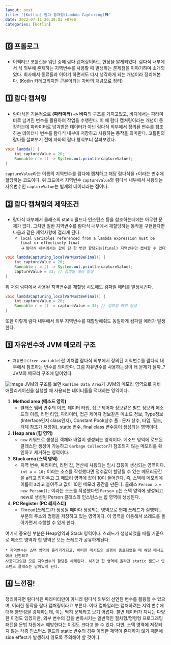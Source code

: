 ```yaml
---
layout: post
title: "[Kotlin] 람다 캡쳐링(Lambda Capturing)📷"
date: 2022-07-11 20:38:01 +0700
categories: [kotlin]
---
```


## 0️⃣ 프롤로그
 * 이펙티브 코틀린을 읽던 중에 람다 캡쳐링이라는 현상을 알게되었다. 람다식 내부에서 식 외부에 존재하는 지역변수를 사용할 때 발생하는 문제점을 이야기하며 소개되었다. 회사에서 동료들과 이야기 하면서도 다시 생각하게 되는 개념이라 정리해본다.
   (Kotlin 카테고리지만 근본이되는 자바의 개념으로 정리)
## 1️⃣ 람다 캡쳐링
 * 람다식은 기본적으로 **(파라미터) -> 바디**의 구조를 가지고있고, 바디에서는 파라미터로 넘겨진 변수를 활용하여 작업을 수행한다. 이 때 람다 캡쳐링이라는 개념이 등장하는데 파라미터로 넘겨받은 데이터가 아닌 람다식 외부에서 정의된 변수를 참조하는 데이터나 변수를 람다식 내부에 저장하고 사용하는 동작을 의미한다. 코틀린의 람다를 살펴보기 전에 자바의 람다 형식부터 살펴보았다.
```java
void lambda() { 
    int captureValue = 20; 
    Runnable r = () -> System.out.println(captureValue); 
}
```
`captureValue`라는 이름의 지역변수를 람다에 캡쳐하고 해당 람다식을 `r`이라는 변수에 할당하는 코드이다.
위 코드에서 지역변수 `captureValue`와 람다식 내부에서 사용되는 자유변수인 `captureValue`는 별개의 데이터라는 점이다.

## 2️⃣ 람다 캡쳐링의 제약조건
 * 람다식 내부에서 클래스의 static 필드나 인스턴스 등을 참조하는데에는 아무런 문제가 없다. 그치만 일반 지역변수를 람다식 내부에서 재할당하는 동작을 구현한다면 다음과 같은 제약사항에 걸리게 된다.
   - `local variables referenced from a lambda expression must be final or effectively final`   
   -> `람다식 내부에서는 값이 단 한 번만 할당되는(final) 지역변수만 캡쳐할 수 있다`
```java
void lambdaCapturing_localVarMustBeFinal() { 
    int captureValue = 20; 
    Runnable r = () -> System.out.println(captureValue);
    captureValue = 33; // 컴파일 에러 발생
}
```
위 처럼 람다에서 사용된 지역변수를 재할당 시도해도 컴파일 에러를 발생시킨다.
```java
void lambdaCapturing_localVarMustBeFinal() { 
    int captureValue = 20; 
    Runnable r = () -> captureValue = 33; // 컴파일 에러 발생
}
```
또한 이렇게 람다 내부에서 외부 지역변수를 재할당해줘도 동일하게 컴파일 에러가 발생한다.

## 3️⃣ 자유변수와 JVM 메모리 구조
 * `자유변수(free variable)`란 이처럼 람다식 외부에서 정의된 지역변수를 람다식 내부에서 참조하는 변수를 의미한다. 그럼 자유변수를 사용하는것이 왜 문제가 될까..? JVM의 메모리 구조에 답이있다.
   
![image](https://user-images.githubusercontent.com/27722059/178284883-bb8e305a-3dc8-4d20-b754-a409d7fe6c49.png)
JVM의 구조를 보면 `RunTime Data Area`가 JVM의 메모리 영역으로 자바 애플리케이션을 실행할 때 사용되는 데이터들을 적재하는 영역이다.
 1. **Method area (메소드 영역)**
    * 클래스 멤버 변수의 이름, 데이터 타입, 접근 제어자 정보같은 필드 정보와 메소드의 이름, 리턴 타입, 파라미터, 접근 제어자 정보같은 메소드 정보, Type정보(Interface인지 class인지), Constant Pool(상수 풀 : 문자 상수, 타입, 필드, 객체 참조가 저장됨), static 변수, final class 변수등이 생성되는 영역이다.
 2. **Heap area (힙 영역)**
    * `new` 키워드로 생성된 객체와 배열이 생성되는 영역이다. 메소드 영역에 로드된 클래스만 생성이 가능하고 `Garbage Collector`가 참조되지 않는 메모리를 확인하고 제거하는 영역이다.
 3. **Stack area (스택 영역)**
    * 지역 변수, 파라미터, 리턴 값, 연산에 사용되는 임시 값등이 생성되는 영역이다.
    `int a = 10;` 이라는 소스를 작성했다면 정수값이 할당될 수 있는 메모리공간을 a라고 잡아두고 그 메모리 영역에 값이 10이 들어간다. 
    즉, 스택에 메모리에 이름이 a라고 붙여주고 값이 10인 메모리 공간을 만든다.
    클래스 `Person p = new Person();` 이라는 소스를 작성했다면 `Person p`는 스택 영역에 생성되고 
    new로 생성된 Person 클래스의 인스턴스는 힙 영역에 생성된다.
 4. **PC Register (PC 레지스터)**
    * Thread(쓰레드)가 생성될 때마다 생성되는 영역으로 현재 쓰레드가 실행되는 부분의 주소와 명령을 저장하고 있는 영역이다. 이 영역을 이용해서 쓰레드를 돌아가면서 수행할 수 있게 한다.


여기서 중요한 부분은 Heap영역과 Stack 영역이다.
스레드가 생성되었을 때를 기준으로 메소드 영역과 힙 영역은 모든 쓰레드가 공유하게된다.

    * 지역변수는 스택 영역에 올라가게되고, 어떠한 메서드의 실행이 종료되었을 때 해당 메서드에서 선언되고
    사용되고있던 모든 지역변수의 할당은 해제된다. 하지만 힙 영역에 올라간 static 필드나 인스턴스 클래스는 남아있게 된다.

## 4️⃣ 느낀점!
정리하자면 람다식은 파라미터만이 아니라 람다식 외부의 선언된 변수를 활용할 수 있으며, 이러한 동작을 람다 캡처링이라고 부른다. 이때 컴파일러는 캡처하려는 지역 변수에 대해 불변성을 강제하는데, 이는 딱히 문제라고 보기 어렵다. 불변 데이터가 지니는 다양한 이점도 있겠지만, 외부 변수의 값을 변화시키는 일반적인 절차형/명령형 프로그래밍 패턴을 문법 차원에서 예방한다는 이점도 크다고 볼 수 있다. 다만, 스택 영역에 저장되지 않는 각종 인스턴스 필드와 static 변수의 경우 이러한 제약이 존재하지 않기 때문에 side effect가 발생하지 않도록 주의해야 할 것이다.



